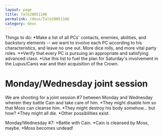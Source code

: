 ```yaml
---
layout: page
title: Talk20051106
permalink: /deus/Talk20051106
category: deus
---
```

Things to do:
*Make a list of all PCs' contacts, enemies, abilities, and backstory elements -- we want to involve each PC according to his characteristics, and leave no one out. More dice rolls, and more vital party roles.
**Verify that every PC is pursuing an appropriate and satisfying advanced class.
*Use this list to fuel the plan for Saturday's involvement in the Lupus/Canis war and their acquisition of the Crown.


# Monday/Wednesday joint session

We are shooting for a joint session #7 between Monday and Wednesday wherein they battle Cain and take care of him.
*They might disable him so that Moss can cleanse him.
*They might destroy his body somehow... but how?
*They might all die.
*Other possibilities exist.

Monday/Wednesday #7:
*Battle with Cain.
*Cain is cleansed by Moss, maybe.
*Moss becomes undead!
